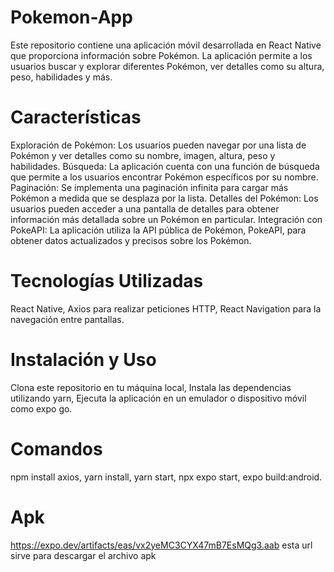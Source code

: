 # Pokemon-App
Este repositorio contiene una aplicación móvil desarrollada en React Native que proporciona información sobre Pokémon. La aplicación permite a los usuarios buscar y explorar diferentes Pokémon, ver detalles como su altura, peso, habilidades y más.

# Características
Exploración de Pokémon: Los usuarios pueden navegar por una lista de Pokémon y ver detalles como su nombre, imagen, altura, peso y habilidades.
Búsqueda: La aplicación cuenta con una función de búsqueda que permite a los usuarios encontrar Pokémon específicos por su nombre.
Paginación: Se implementa una paginación infinita para cargar más Pokémon a medida que se desplaza por la lista.
Detalles del Pokémon: Los usuarios pueden acceder a una pantalla de detalles para obtener información más detallada sobre un Pokémon en particular.
Integración con PokeAPI: La aplicación utiliza la API pública de Pokémon, PokeAPI, para obtener datos actualizados y precisos sobre los Pokémon.

# Tecnologías Utilizadas
React Native,
Axios para realizar peticiones HTTP,
React Navigation para la navegación entre pantallas.

# Instalación y Uso
Clona este repositorio en tu máquina local,
Instala las dependencias utilizando yarn,
Ejecuta la aplicación en un emulador o dispositivo móvil como expo go.

# Comandos
npm install axios,
yarn install,
yarn start, 
npx expo start,
expo build:android.

# Apk
https://expo.dev/artifacts/eas/vx2yeMC3CYX47mB7EsMQg3.aab esta url sirve para descargar el archivo apk
